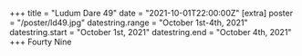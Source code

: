 +++
title = "Ludum Dare 49"
date = "2021-10-01T22:00:00Z"
[extra]
poster = "/poster/ld49.jpg"
datestring.range = "October 1st-4th, 2021"
datestring.start = "October 1st, 2021"
datestring.end = "October 4th, 2021"
+++
Fourty Nine